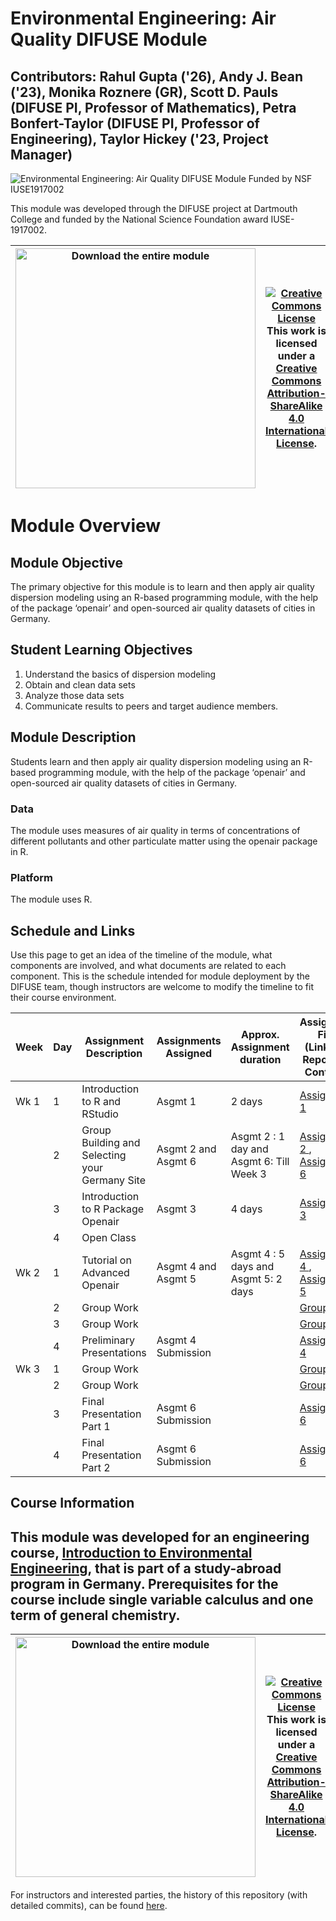 # Environmental Engineering: Air Quality DIFUSE Module

## Contributors: Rahul Gupta ('26), Andy J. Bean ('23), Monika Roznere (GR), Scott D. Pauls (DIFUSE PI, Professor of Mathematics), Petra Bonfert-Taylor (DIFUSE PI, Professor of Engineering), Taylor Hickey ('23, Project Manager)

![Environmental Engineering: Air Quality DIFUSE Module Funded by NSF IUSE1917002](repository-assets/DIFUSE-ENGS37.png)

This module was developed through the DIFUSE project at Dartmouth College and funded by the National Science Foundation award IUSE-1917002.


| <a href="https://github.com/difuse-dartmouth/engineering-visualize-air-quality/archive/refs/heads/main.zip"><img src="/repository-assets/download-all.png" alt="Download the entire module" align="center" style="width: 4in;"></a>| <a rel="license" href="http://creativecommons.org/licenses/by-sa/4.0/"><img alt="Creative Commons License" style="width=2in" src="https://i.creativecommons.org/l/by-sa/4.0/88x31.png" /><br></a>This work is licensed under a <a rel="license" href="http://creativecommons.org/licenses/by-sa/4.0/">Creative Commons Attribution-ShareAlike 4.0 International License</a>. |
|---------|----------|


# Module Overview
## Module Objective 
The primary objective for this module is to learn and then apply air quality dispersion modeling using an R-based programming module, with the help of the package ‘openair’ and open-sourced air quality datasets of cities in Germany.

## Student Learning Objectives
1. Understand the basics of dispersion modeling
2. Obtain and clean data sets
3. Analyze those data sets
4. Communicate results to peers and target audience members.

## Module Description
Students learn and then apply air quality dispersion modeling using an R-based programming module, with the help of the package ‘openair’ and open-sourced air quality datasets of cities in Germany.

### Data
The module uses measures of air quality in terms of concentrations of different pollutants and other particulate matter using the openair package in R.

### Platform
The module uses R.

## Schedule and Links

Use this page to get an idea of the timeline of the module, what components are involved, and what documents are related to each component. This is the schedule intended for module deployment by the DIFUSE team, though instructors are welcome to modify the timeline to fit their course environment.


| Week  |  Day | Assignment Description  | Assignments Assigned  | Approx. Assignment duration | Assignment Files (Linked to Repository Contents) |
|------|------|-----------------|------------------------------|--------------------------------|--------------------------------|
| Wk 1 | 1     | Introduction to R and RStudio | Asgmt 1 |  2 days | [Assignment 1](completed_module/components/assignment%201) |
|  | 2      | Group Building and Selecting your Germany Site | Asgmt 2 and Asgmt 6 | Asgmt 2 : 1 day and Asgmt 6: Till Week 3 |[Assignment 2 ](completed_module/components/assignment%202), [Assignment 6 ](completed_module/components/assignment%206) |
|  | 3    | Introduction to R Package Openair | Asgmt 3 | 4 days |[Assignment 3](completed_module/components/assignment%203) |
|  | 4      | Open Class | | | |
| Wk 2 | 1    | Tutorial on Advanced Openair | Asgmt 4 and Asgmt 5 | Asgmt 4 : 5 days and Asgmt 5: 2 days |[Assignment 4 ](completed_module/components/assignment%204), [Assignment 5 ](completed_module/components/assignment%205) |
|  | 2    | Group Work |  |  |[Group Work](completed_module/components/Slides%20for%20Group%20Work%20Days%201-4.pptx) |
|  | 3    | Group Work |  |  |[Group Work](completed_module/components/Slides%20for%20Group%20Work%20Days%201-4.pptx) |
|  | 4    | Preliminary Presentations | Asgmt 4 Submission |  |[Assignment 4 ](completed_module/components/assignment%204) |
| Wk 3 | 1    | Group Work | |  |[Group Work](completed_module/components/Slides%20for%20Group%20Work%20Days%201-4.pptx) |
|  | 2    | Group Work | |  |[Group Work](completed_module/components/Slides%20for%20Group%20Work%20Days%201-4.pptx) |
|  | 3    | Final Presentation Part 1 | Asgmt 6 Submission | |[Assignment 6 ](completed_module/components/assignment%206) |
|  | 4    | Final Presentation Part 2 | Asgmt 6 Submission |  |[Assignment 6 ](completed_module/components/assignment%206) |

## Course Information

This module was developed for an engineering course, <a href="http://dartmouth.smartcatalogiq.com/current/orc/Departments-Programs-Undergraduate/Engineering-Sciences/ENGS-Engineering-Sciences-Undergraduate/ENGS-37">Introduction to Environmental Engineering</a>, that is part of a study-abroad program in Germany.  Prerequisites for the course include single variable calculus and one term of general chemistry.
---

| <a href="https://github.com/difuse-dartmouth/engineering-visualize-air-quality/archive/refs/heads/main.zip"><img src="/repository-assets/download-all.png" alt="Download the entire module" align="center" style="width: 4in;"></a>| <a rel="license" href="http://creativecommons.org/licenses/by-sa/4.0/"><img alt="Creative Commons License" style="width=2in" src="https://i.creativecommons.org/l/by-sa/4.0/88x31.png" /><br></a>This work is licensed under a <a rel="license" href="http://creativecommons.org/licenses/by-sa/4.0/">Creative Commons Attribution-ShareAlike 4.0 International License</a>. |
|---------|----------|

For instructors and interested parties, the history of this repository (with detailed commits), can be found [here](https://github.com/difuse-dartmouth/engineering-visualize-air-quality/commits/main/).


